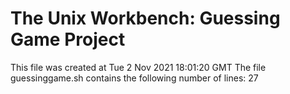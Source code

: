 # The Unix Workbench: Guessing Game Project
This file was created at Tue 2 Nov 2021 18:01:20 GMT
The file guessinggame.sh contains the following number of lines:
27
